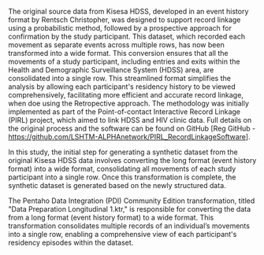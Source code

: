 The original source data from Kisesa HDSS, developed in an event history format by Rentsch Christopher, was designed to support record linkage using a probabilistic method, followed by a prospective approach for confirmation by the study participant. This dataset, which recorded each movement as separate events across multiple rows, has now been transformed into a wide format. This conversion ensures that all the movements of a study participant, including entries and exits within the Health and Demographic Surveillance System (HDSS) area, are consolidated into a single row. This streamlined format simplifies the analysis by allowing each participant's residency history to be viewed comprehensively, facilitating more efficient and accurate record linkage, when doe using the Retropective approach. The methodology was initially implemented as part of the Point-of-contact Interactive Record Linkage (PIRL) project, which aimed to link HDSS and HIV clinic data. Full details on the original process and the software can be found on GitHub [Reg GitHub - https://github.com/LSHTM-ALPHAnetwork/PIRL_RecordLinkageSoftware].

In this study, the initial step for generating a synthetic dataset from the original Kisesa HDSS data involves converting the long format (event history format) into a wide format, consolidating all movements of each study participant into a single row. Once this transformation is complete, the synthetic dataset is generated based on the newly structured data.

The Pentaho Data Integration (PDI) Community Edition transformation, titled "Data Preparation Longitudinal 1.ktr," is responsible for converting the data from a long format (event history format) to a wide format. This transformation consolidates multiple records of an individual’s movements into a single row, enabling a comprehensive view of each participant's residency episodes within the dataset.
